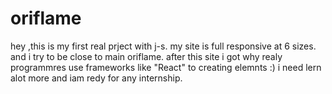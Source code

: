 # oriflame
hey ,this is my first real prject with j-s.
my site is full responsive at 6 sizes.
and i try to be close to main oriflame.
after this site i got why realy programmres use frameworks like "React" to creating elemnts :)
i need lern alot more and iam redy for any internship.
